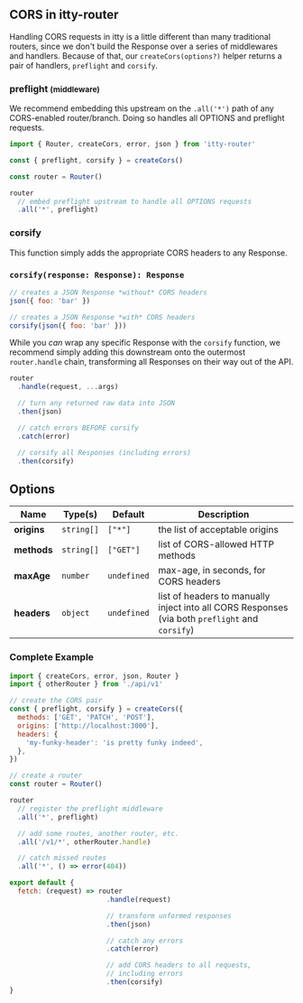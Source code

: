 ## CORS in itty-router

Handling CORS requests in itty is a little different than many traditional routers, since we don't build the Response over a series of middlewares and handlers.  Because of that, our `createCors(options?)` helper returns a pair of handlers, `preflight` and `corsify`.

### preflight <small>(middleware)</small>
We recommend embedding this upstream on the `.all('*')` path of any CORS-enabled router/branch.  Doing so handles all OPTIONS and preflight requests.

```js
import { Router, createCors, error, json } from 'itty-router'

const { preflight, corsify } = createCors()

const router = Router()

router
  // embed preflight upstream to handle all OPTIONS requests
  .all('*', preflight)
```

### corsify

This function simply adds the appropriate CORS headers to any Response.

### `corsify(response: Response): Response`

```js
// creates a JSON Response *without* CORS headers
json({ foo: 'bar' })

// creates a JSON Response *with* CORS headers
corsify(json({ foo: 'bar' }))
```

While you *can* wrap any specific Response with the `corsify` function, we recommend simply adding this downstream onto the outermost `router.handle` chain, transforming all Responses on their way out of the API.

```js
router
  .handle(request, ...args)

  // turn any returned raw data into JSON
  .then(json)

  // catch errors BEFORE corsify
  .catch(error)

  // corsify all Responses (including errors)
  .then(corsify)
```

## Options
| Name | Type(s) | Default | Description
| --- | --- | --- | ---
| **origins** | `string[]` | `["*"]` | the list of acceptable origins
| **methods** | `string[]` | `["GET"]` | list of CORS-allowed HTTP methods
| **maxAge** | `number` | `undefined` | max-age, in seconds, for CORS headers
| **headers** | `object` | `undefined` | list of headers to manually inject into all CORS Responses (via both `preflight` and `corsify`)

### Complete Example
```js
import { createCors, error, json, Router }
import { otherRouter } from './api/v1'

// create the CORS pair
const { preflight, corsify } = createCors({
  methods: ['GET', 'PATCH', 'POST'],
  origins: ['http://localhost:3000'],
  headers: {
    'my-funky-header': 'is pretty funky indeed',
  },
})

// create a router
const router = Router()

router
  // register the preflight middleware
  .all('*', preflight)

  // add some routes, another router, etc.
  .all('/v1/*', otherRouter.handle)

  // catch missed routes
  .all('*', () => error(404))

export default {
  fetch: (request) => router
                        .handle(request)

                        // transform unformed responses
                        .then(json)

                        // catch any errors
                        .catch(error)

                        // add CORS headers to all requests,
                        // including errors
                        .then(corsify)
}
```
